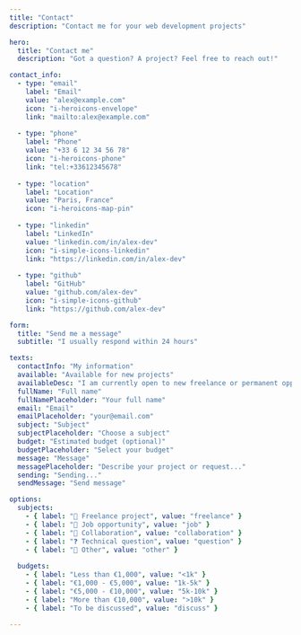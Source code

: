 ```yaml
---
title: "Contact"
description: "Contact me for your web development projects"

hero:
  title: "Contact me"
  description: "Got a question? A project? Feel free to reach out!"

contact_info:
  - type: "email"
    label: "Email"
    value: "alex@example.com"
    icon: "i-heroicons-envelope"
    link: "mailto:alex@example.com"
    
  - type: "phone" 
    label: "Phone"
    value: "+33 6 12 34 56 78"
    icon: "i-heroicons-phone"
    link: "tel:+33612345678"
    
  - type: "location"
    label: "Location"
    value: "Paris, France"
    icon: "i-heroicons-map-pin"
    
  - type: "linkedin"
    label: "LinkedIn"
    value: "linkedin.com/in/alex-dev"
    icon: "i-simple-icons-linkedin"
    link: "https://linkedin.com/in/alex-dev"
    
  - type: "github"
    label: "GitHub"
    value: "github.com/alex-dev"
    icon: "i-simple-icons-github"
    link: "https://github.com/alex-dev"

form:
  title: "Send me a message"
  subtitle: "I usually respond within 24 hours"

texts:
  contactInfo: "My information"
  available: "Available for new projects"
  availableDesc: "I am currently open to new freelance or permanent opportunities."
  fullName: "Full name"
  fullNamePlaceholder: "Your full name"
  email: "Email"
  emailPlaceholder: "your@email.com"
  subject: "Subject"
  subjectPlaceholder: "Choose a subject"
  budget: "Estimated budget (optional)"
  budgetPlaceholder: "Select your budget"
  message: "Message"
  messagePlaceholder: "Describe your project or request..."
  sending: "Sending..."
  sendMessage: "Send message"

options:
  subjects:
    - { label: "💼 Freelance project", value: "freelance" }
    - { label: "🏢 Job opportunity", value: "job" }
    - { label: "🤝 Collaboration", value: "collaboration" }
    - { label: "❓ Technical question", value: "question" }
    - { label: "💬 Other", value: "other" }
  
  budgets:
    - { label: "Less than €1,000", value: "<1k" }
    - { label: "€1,000 - €5,000", value: "1k-5k" }
    - { label: "€5,000 - €10,000", value: "5k-10k" }
    - { label: "More than €10,000", value: ">10k" }
    - { label: "To be discussed", value: "discuss" }

---
```

